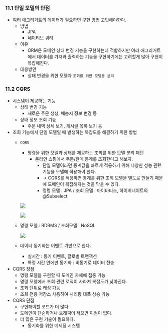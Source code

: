 ### 11.1 단일 모델의 단점

- 여러 애그리거트의 데이터가 필요하면 구현 방법 고민해야한다.
    - 방법
        - JPA
        - 네이티브 쿼리
    - 이유
        - ORM은 도메인 상태 변경 기능을 구현하는데 적합하지만 여러 애그리거트에서 데이터를 가져와 출력하는 기능을 구현하기에는 고려할게 많아 구현이 복잡해진다.
    - 대응방안
        - 상태 변경을 위한 모델과 `조회를 위한 모델을 분리`


### 11.2 CQRS

- 시스템이 제공하는 기능
    - 상태 변경 기능
        - 새로운 주문 생성, 배송지 정보 변경 등
    - 상태 정보 조회 기능
        - 주문 내역 상세 보기, 게시글 목록 보기 등
- 조회 기능에서 단일 모델일 때 발생하는 복잡도를 해결하기 위한 방법
    - `CQRS`
        - 명령을 위한 모델과 상태를 제공하는 조회를 위한 모델 분리 패턴
            - 온라인 쇼핑에서 주문/판매 통계를 조회한다고 해보자.
                - 단일 모델이라면 통계값을 빠르게 적용하기 위해 다양한 성능 관련 기능을 모델에 적용해야 한다.
                - → CQRS를 적용하면 통계를 위한 조회 모델을 별도로 만들기 때문에 도메인이 복잡해지는 것을 막을 수 있다.
                - 명령 모델 : JPA / 조회 모델 : 마이바티스, 하이버네이트의 @Subselect
            
         ![](https://velog.velcdn.com/images/bjo6300/post/85b36add-b9e9-4cc6-b228-313f117cdd5b/image.png)
   
        ![](https://velog.velcdn.com/images/bjo6300/post/7d412c5e-9c8f-4650-92c0-d452482ba598/image.png)

        
    - 명령 모델 : RDBMS / 조회모델 : NoSQL
        
        ![](https://velog.velcdn.com/images/bjo6300/post/c0ad0178-0675-4ddc-807c-8709f5c47788/image.png)

        
    - 데이터 동기화는 이벤트 기반으로 한다.
        - 실시간 : 동기 이벤트, 글로벌 트랜잭션
        - 특정 시간 안에만 동기화 : 비동기로 데이터 전송
- CQRS 장점
    - 명령 모델을 구현할 때 도메인 자체에 집중 가능
    - 명령 모델에서 조회 관련 로직이 사라져 복잡도가 낮아진다.
    - 조회 단위로 캐싱 가능
    - 조회 전용 저장소 사용하여 처리량 대폭 상승 가능
- CQRS 단점
    - 구현해야할 코드가 더 많다.
    - 도메인이 단순하거나 트래픽이 적으면 이점이 없다.
    - 더 많은 구현 기술이 필요하다.
        - 동기화를 위한 메세징 시스템

